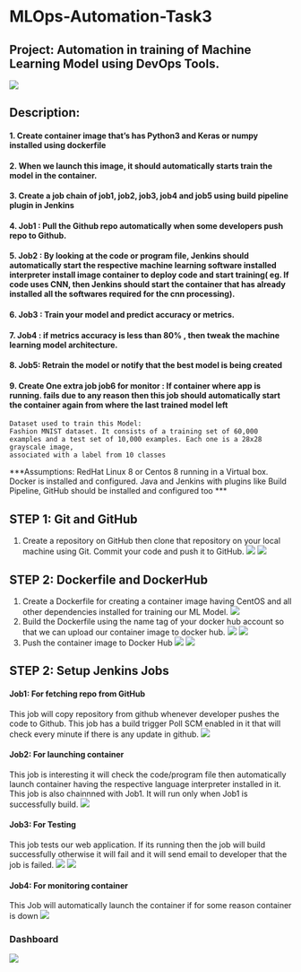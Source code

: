 # MLOps-Automation-Task3
## Project: Automation in training of Machine Learning Model using DevOps Tools.

![](images/0.png)

## Description:
#### 1. Create container image that’s has Python3 and Keras or numpy  installed  using dockerfile 
#### 2. When we launch this image, it should automatically starts train the model in the container.
#### 3. Create a job chain of job1, job2, job3, job4 and job5 using build pipeline plugin in Jenkins 
#### 4.  Job1 : Pull  the Github repo automatically when some developers push repo to Github.
#### 5.  Job2 : By looking at the code or program file, Jenkins should automatically start the respective machine learning software installed interpreter install image container to deploy code  and start training( eg. If code uses CNN, then Jenkins should start the container that has already installed all the softwares required for the cnn processing).
#### 6. Job3 : Train your model and predict accuracy or metrics.
#### 7. Job4 : if metrics accuracy is less than 80%  , then tweak the machine learning model architecture.
#### 8. Job5: Retrain the model or notify that the best model is being created
#### 9. Create One extra job job6 for monitor : If container where app is running. fails due to any reason then this job should automatically start the container again from where the last trained model left

```
Dataset used to train this Model: 
Fashion MNIST dataset. It consists of a training set of 60,000 
examples and a test set of 10,000 examples. Each one is a 28x28 grayscale image, 
associated with a label from 10 classes
```
***Assumptions:
RedHat Linux 8 or Centos 8 running in a Virtual box. Docker is installed and configured. Java and Jenkins with plugins like Build Pipeline, GitHub  should be installed and configured too  ***

## STEP 1: Git and GitHub
1. Create a repository on GitHub then clone that repository on your local machine using Git. Commit your code and push it to GitHub.
![](images/git.png)
![](images/github.png)

## STEP 2: Dockerfile and DockerHub
1. Create a Dockerfile for creating a container image having CentOS and all other dependencies installed for training our ML Model.
![](images/df.png)
2. Build the Dockerfile using the name tag of your docker hub account so that we can upload our container image to docker hub.
![](images/bdf.png)
![](images/dimage.png)
3. Push the container image to Docker Hub
![](images/dpush.png)
![](images/dhub.png)

## STEP 2: Setup Jenkins Jobs
#### Job1: For fetching repo from GitHub
This job will copy repository from github whenever developer pushes the code to Github. This job has a build trigger Poll SCM enabled in it that will check every minute if there is any update in github.
![](images/1.png)

#### Job2: For launching container
This job is interesting it will check the code/program file then automatically launch container having the respective language interpreter installed in it. This job is also chainnned with Job1. It will run only when Job1 is successfully build.
![](images/6.png)

#### Job3: For Testing
This job tests our web application. If its running then the job will build successfully otherwise it will fail and it will send email to developer that the job is failed.
![](images/7.png)
![](images/8.png)

#### Job4: For monitoring container
This Job will automatically launch the container if for some reason container is down
![](images/9.png)

### Dashboard
![](images/0.png)
